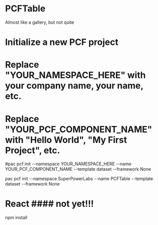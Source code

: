 # PCFTable
Almost like a gallery, but not quite


# Initialize a new PCF project
# Replace "YOUR_NAMESPACE_HERE" with your company name, your name, etc.
# Replace "YOUR_PCF_COMPONENT_NAME" with "Hello World", "My First Project", etc.
#pac pcf init --namespace YOUR_NAMESPACE_HERE --name YOUR_PCF_COMPONENT_NAME --template dataset --framework None

pac pcf init --namespace SuperPowerLabs --name PCFTable --template dataset --framework None
# React  #### not yet!!!

npm install